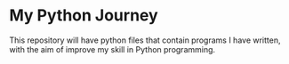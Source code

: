 # My Python Journey

This repository will have python files that contain programs I have written, with the aim of improve my skill in Python programming.